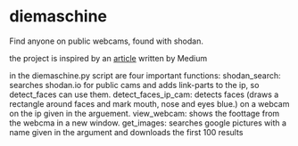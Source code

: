 # diemaschine
Find anyone on public webcams, found with shodan. 

the project is inspired by an [article](https://medium.com/@ageitgey/machine-learning-is-fun-part-4-modern-face-recognition-with-deep-learning-c3cffc121d78#.lvd4mq590 "test") written by Medium

in the diemaschine.py script are four important functions:
shodan_search: searches shodan.io for public cams and adds link-parts to the ip, so detect_faces can use them.
detect_faces_ip_cam: detects faces (draws a rectangle around faces and mark mouth, nose and eyes blue.) on a webcam on the ip given in the arguement.
view_webcam: shows the foottage from the webcma in a new window.
get_images: searches google pictures with a name given in the argument and downloads the first 100 results


